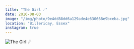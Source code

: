 ```yaml
---
title: "The Girl ☄"
date: 2016-08-03
image: "/img/photo/9e4dd88dd6a129ade4e630668e9bceba.jpg"
location: "Billericay, Essex"
instagram: true
---
```


![The Girl ☄](/img/photo/9e4dd88dd6a129ade4e630668e9bceba.jpg)
